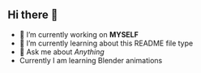 ## Hi there 👋

- 🔭 I’m currently working on **MYSELF**
- 🌱 I’m currently learning about this README file type
- 💬 Ask me about *Anything*
-    Currently I am learning Blender animations
